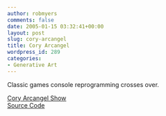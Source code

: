 ```yaml
---
author: robmyers
comments: false
date: 2005-01-15 03:32:41+00:00
layout: post
slug: cory-arcangel
title: Cory Arcangel
wordpress_id: 289
categories:
- Generative Art
---
```


Classic games console reprogramming crosses over.   
  
[Cory Arcangel Show](http://teamgal.com/arcangel/arcangel05pr.html)   
[Source Code](http://www.beigerecords.com/cory/mariomovie/code/)

  



